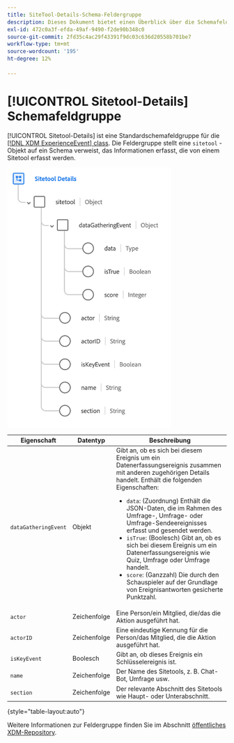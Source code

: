 ```yaml
---
title: SiteTool-Details-Schema-Feldergruppe
description: Dieses Dokument bietet einen Überblick über die Schemafeldergruppe "Sitetool-Details".
exl-id: 472c0a3f-efda-49af-9490-f2de90b348c0
source-git-commit: 2fd35c4ac29f43391f9dc03c636d20558b701be7
workflow-type: tm+mt
source-wordcount: '195'
ht-degree: 12%

---
```


# [!UICONTROL Sitetool-Details] Schemafeldgruppe

[!UICONTROL Sitetool-Details] ist eine Standardschemafeldgruppe für die [[!DNL XDM ExperienceEvent] class](../../classes/experienceevent.md). Die Feldergruppe stellt eine `sitetool` -Objekt auf ein Schema verweist, das Informationen erfasst, die von einem Sitetool erfasst werden.

![Feldgruppenstruktur](../../images/field-groups/sitetool-details.png)

| Eigenschaft | Datentyp | Beschreibung |
| --- | --- | --- |
| `dataGatheringEvent` | Objekt | Gibt an, ob es sich bei diesem Ereignis um ein Datenerfassungsereignis zusammen mit anderen zugehörigen Details handelt. Enthält die folgenden Eigenschaften:<ul><li>`data`: (Zuordnung) Enthält die JSON-Daten, die im Rahmen des Umfrage-, Umfrage- oder Umfrage-Sendeereignisses erfasst und gesendet werden.</li><li>`isTrue`: (Boolesch) Gibt an, ob es sich bei diesem Ereignis um ein Datenerfassungsereignis wie Quiz, Umfrage oder Umfrage handelt.</li><li>`score`: (Ganzzahl) Die durch den Schauspieler auf der Grundlage von Ereignisantworten gesicherte Punktzahl.</li></ul> |
| `actor` | Zeichenfolge | Eine Person/ein Mitglied, die/das die Aktion ausgeführt hat. |
| `actorID` | Zeichenfolge | Eine eindeutige Kennung für die Person/das Mitglied, die die Aktion ausgeführt hat. |
| `isKeyEvent` | Boolesch | Gibt an, ob dieses Ereignis ein Schlüsselereignis ist. |
| `name` | Zeichenfolge | Der Name des Sitetools, z. B. Chat-Bot, Umfrage usw. |
| `section` | Zeichenfolge | Der relevante Abschnitt des Sitetools wie Haupt- oder Unterabschnitt. |

{style="table-layout:auto"}

Weitere Informationen zur Feldergruppe finden Sie im Abschnitt [öffentliches XDM-Repository](https://github.com/adobe/xdm/blob/master/components/fieldgroups/experience-event/industry-verticals/experienceevent-healthcare-sitetool.schema.json).
